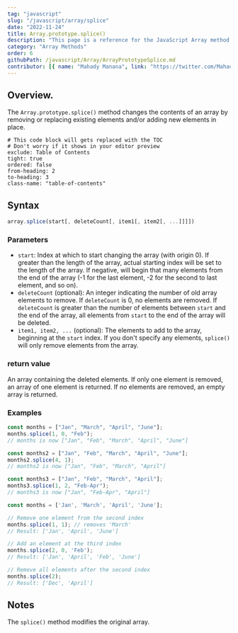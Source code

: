 ```yaml
---
tag: "javascript"
slug: "/javascript/array/splice"
date: "2022-11-24"
title: Array.prototype.splice()
description: "This page is a reference for the JavaScript Array method Array.prototype.splice()."
category: "Array Methods"
order: 6
githubPath: /javascript/Array/ArrayPrototypeSplice.md
contributor: [{ name: "Mahady Manana", link: "https://twitter.com/MahadyManana" }]
---
```





## Overview.

The `Array.prototype.splice()` method changes the contents of an array by removing or replacing existing elements and/or adding new elements in place.


```toc
# This code block will gets replaced with the TOC
# Don't worry if it shows in your editor preview
exclude: Table of Contents
tight: true
ordered: false
from-heading: 2
to-heading: 3
class-name: "table-of-contents"
```


## Syntax

```javascript
array.splice(start[, deleteCount[, item1[, item2[, ...]]]])
```

### Parameters

- `start`: Index at which to start changing the array (with origin 0). If greater than the length of the array, actual starting index will be set to the length of the array. If negative, will begin that many elements from the end of the array (-1 for the last element, -2 for the second to last element, and so on).
- `deleteCount` (optional): An integer indicating the number of old array elements to remove. If `deleteCount` is 0, no elements are removed. If `deleteCount` is greater than the number of elements between `start` and the end of the array, all elements from `start` to the end of the array will be deleted.
- `item1, item2, ...` (optional): The elements to add to the array, beginning at the `start` index. If you don't specify any elements, `splice()` will only remove elements from the array.

### return value

An array containing the deleted elements. If only one element is removed, an array of one element is returned. If no elements are removed, an empty array is returned.

### Examples

```javascript
const months = ["Jan", "March", "April", "June"];
months.splice(1, 0, "Feb");
// months is now ["Jan", "Feb", "March", "April", "June"]

const months2 = ["Jan", "Feb", "March", "April", "June"];
months2.splice(4, 1);
// months2 is now ["Jan", "Feb", "March", "April"]

const months3 = ["Jan", "Feb", "March", "April"];
months3.splice(1, 2, "Feb-Apr");
// months3 is now ["Jan", "Feb-Apr", "April"]

const months = ['Jan', 'March', 'April', 'June'];

// Remove one element from the second index
months.splice(1, 1); // removes 'March'
// Result: ['Jan', 'April', 'June']

// Add an element at the third index
months.splice(2, 0, 'Feb');
// Result: ['Jan', 'April', 'Feb', 'June']

// Remove all elements after the second index
months.splice(2); 
// Result: ['Dec', 'April']
```


## Notes

The `splice()` method modifies the original array.




